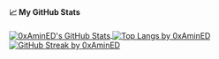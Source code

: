 <!--
**0xAminED/0xAminED** is a ✨ _special_ ✨ repository because its `README.md` (this file) appears on your GitHub profile.

Here are some ideas to get you started:

- 🔭 I’m currently working on ...
- 🌱 I’m currently learning ...
- 👯 I’m looking to collaborate on ...
- 🤔 I’m looking for help with ...
- 💬 Ask me about ...
- 📫 How to reach me: ...
- 😄 Pronouns: ...
- ⚡ Fun fact: ...
-->
#### 📈 My GitHub Stats

<a href="https://github.com/0xAminED">
  <img align="center" src="https://github-readme-stats.vercel.app/api?username=0xAminED&show_icons=true&line_height=33&count_private=true&theme=dark&cache_bust=1" alt="0xAminED's GitHub Stats" />
</a>

<a href="https://github.com/0xAminED">
  <img align="center" src="https://github-readme-stats.vercel.app/api/top-langs/?username=0xAminED&hide=cmake&langs_count=4&line_height=35&theme=dark&cache_bust=1" alt="Top Langs by 0xAminED" />
</a>

<a href="https://github.com/0xAminED">
  <img src="https://github-readme-streak-stats.herokuapp.com/?user=0xAminED&theme=dark&cache_bust=1" alt="GitHub Streak by 0xAminED" />
</a>

